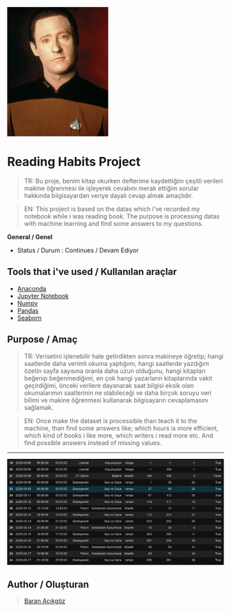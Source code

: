 <img src="https://github.com/baranacikgoz/Reading-Habits-Data-Science-Project/blob/master/assets/mr_data.jpg" alt="Mr.Data">


# Reading Habits Project

> TR: Bu proje, benim kitap okurken defterime kaydettiğim çeşitli verileri makine öğrenmesi ile işleyerek cevabını merak ettiğim sorular hakkında bilgisayardan veriye dayalı cevap almak amaçlıdır.

> EN: This project is based on the datas which i've recorded my notebook while i was reading book. The purpose is processing datas with machine learning and find some answers to my questions. 


**General / Genel**

- Status / Durum : Continues / Devam Ediyor

## Tools that i've used / Kullanılan araçlar

- [Anaconda](https://www.anaconda.com/)
- [Jupyter Notebook](https://jupyter.org/)
- [Numpy](https://numpy.org/)
- [Pandas](https://pandas.pydata.org/)
- [Seaborn](https://seaborn.pydata.org/)

## Purpose / Amaç

> TR: Verisetini işlenebilir hale getirdikten sonra makineye öğretip; hangi saatlerde daha verimli okuma yaptığımı, hangi saatlerde yazdığım özetin sayfa sayısına oranla daha uzun olduğunu, hangi kitapları beğenip beğenmediğimi, en çok hangi yazarların kitaplarında vakit geçirdiğimi, önceki verilere dayanarak saat bilgisi eksik olan okumalarımın saatlerinin ne olabileceği ve daha birçok soruyu veri bilimi ve makine öğrenmesi kullanarak bilgisayarın cevaplamasını sağlamak.

> EN: Once make the dataset is processible than teach it to the machine, than find some answers like; which hours is more efficient, which kind of books i like more, which writers i read more etc. And find possible answers instead of missing values.

---

<img src="https://github.com/baranacikgoz/Reading-Habits-Data-Science-Project/blob/master/assets/table.png" alt="table">

## Author / Oluşturan

> [Baran Açıkgöz](https://baranacikgoz.github.io/)
